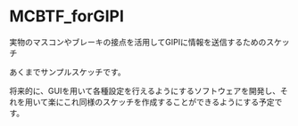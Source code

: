 # MCBTF_forGIPI
実物のマスコンやブレーキの接点を活用してGIPIに情報を送信するためのスケッチ

あくまでサンプルスケッチです。

将来的に、GUIを用いて各種設定を行えるようにするソフトウェアを開発し、それを用いて楽にこれ同様のスケッチを作成することができるようにする予定です。
